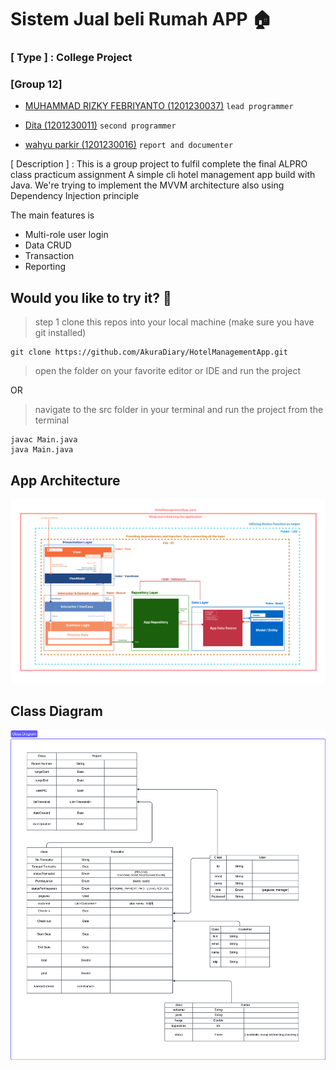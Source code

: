 # Sistem Jual beli Rumah APP 🏠
### [ Type ] : College Project

### [Group 12]
- [MUHAMMAD RIZKY FEBRIYANTO (1201230037)](github.com/duriskifeb)
`lead programmer`
  
- [Dita (1201230011)](github.com/)
`second programmer`

- [wahyu parkir (1201230016)](github.com/)
`report and documenter`

[ Description ] :
This is a group project to fulfil complete the final ALPRO class practicum assignment
A simple cli hotel management app build with Java. 
We're trying to implement the MVVM architecture also using Dependency Injection principle

The main features is

- Multi-role user login
- Data CRUD
- Transaction
- Reporting


## Would you like to try it? 🥘

> step 1 clone this repos into your local machine (make sure you have git installed)
```
git clone https://github.com/AkuraDiary/HotelManagementApp.git
```

> open the folder on your favorite editor or IDE and run the project

OR

> navigate to the src folder in your terminal and run the project from the terminal
```
javac Main.java
java Main.java
```
## App Architecture
![App Architecture](https://github.com/AkuraDiary/HotelManagementApp/blob/main/pictures/Struktur%20dan%20komponen%20aplikasi.png)

## Class Diagram
![Class Diagram](https://github.com/AkuraDiary/HotelManagementApp/blob/main/pictures/TA%20Alproo-Class%20Diagram.png)
